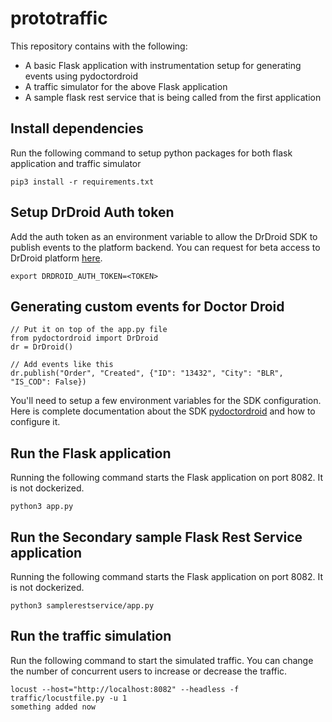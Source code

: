 # prototraffic
This repository contains with the following:
- A basic Flask application with instrumentation setup for generating events using pydoctordroid
- A traffic simulator for the above Flask application
- A sample flask rest service that is being called from the first application


## Install dependencies
Run the following command to setup python packages for both flask application and traffic simulator
```
pip3 install -r requirements.txt
```

## Setup DrDroid Auth token
Add the auth token as an environment variable to allow the DrDroid SDK to publish events to the platform backend. You can request for beta access to DrDroid platform [here](https://drdroid.io).
```
export DRDROID_AUTH_TOKEN=<TOKEN>
```

## Generating custom events for Doctor Droid 
```
// Put it on top of the app.py file
from pydoctordroid import DrDroid
dr = DrDroid()

// Add events like this
dr.publish("Order", "Created", {"ID": "13432", "City": "BLR", "IS_COD": False})
```

You'll need to setup a few environment variables for the SDK configuration. Here is complete documentation about the SDK [pydoctordroid](https://github.com/DrDroidLab/drdroid-py) and how to configure it.

## Run the Flask application
Running the following command starts the Flask application on port 8082. It is not dockerized. 
```
python3 app.py
```

## Run the Secondary sample Flask Rest Service application
Running the following command starts the Flask application on port 8082. It is not dockerized. 
```
python3 samplerestservice/app.py
```

## Run the traffic simulation
Run the following command to start the simulated traffic. You can change the number of concurrent users to increase or decrease the traffic.
```
locust --host="http://localhost:8082" --headless -f traffic/locustfile.py -u 1
something added now
```